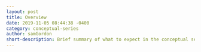 ```yaml
---
layout: post
title: Overview
date: 2019-11-05 08:44:38 -0400
category: conceptual-series
author: samGordon
short-description: Brief summary of what to expect in the conceptual series stream
---
```

